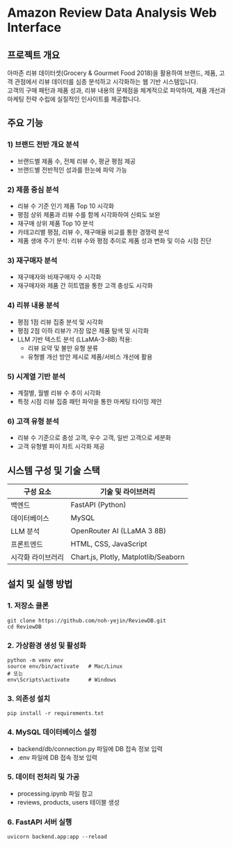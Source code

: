 # Amazon Review Data Analysis Web Interface

## 프로젝트 개요
아마존 리뷰 데이터셋(Grocery & Gourmet Food 2018)을 활용하여 브랜드, 제품, 고객 관점에서 리뷰 데이터를 심층 분석하고 시각화하는 웹 기반 시스템입니다.  
고객의 구매 패턴과 제품 성과, 리뷰 내용의 문제점을 체계적으로 파악하여, 제품 개선과 마케팅 전략 수립에 실질적인 인사이트를 제공합니다.

## 주요 기능
### 1) 브랜드 전반 개요 분석
- 브랜드별 제품 수, 전체 리뷰 수, 평균 평점 제공  
- 브랜드별 전반적인 성과를 한눈에 파악 가능

### 2) 제품 중심 분석
- 리뷰 수 기준 인기 제품 Top 10 시각화  
- 평점 상위 제품과 리뷰 수를 함께 시각화하여 신뢰도 보완  
- 재구매 상위 제품 Top 10 분석  
- 카테고리별 평점, 리뷰 수, 재구매율 비교를 통한 경쟁력 분석  
- 제품 생애 주기 분석: 리뷰 수와 평점 추이로 제품 성과 변화 및 이슈 시점 진단

### 3) 재구매자 분석
- 재구매자와 비재구매자 수 시각화  
- 재구매자와 제품 간 히트맵을 통한 고객 충성도 시각화

### 4) 리뷰 내용 분석
- 평점 1점 리뷰 집중 분석 및 시각화  
- 평점 2점 이하 리뷰가 가장 많은 제품 탐색 및 시각화  
- LLM 기반 텍스트 분석 (LLaMA-3-8B) 적용:  
  - 리뷰 요약 및 불만 유형 분류  
  - 유형별 개선 방안 제시로 제품/서비스 개선에 활용

### 5) 시계열 기반 분석
- 계절별, 월별 리뷰 수 추이 시각화  
- 특정 시점 리뷰 집중 패턴 파악을 통한 마케팅 타이밍 제안

### 6) 고객 유형 분석
- 리뷰 수 기준으로 충성 고객, 우수 고객, 일반 고객으로 세분화  
- 고객 유형별 파이 차트 시각화 제공

## 시스템 구성 및 기술 스택
| 구성 요소       | 기술 및 라이브러리              |
| --------------- | ------------------------------ |
| 백엔드          | FastAPI (Python)               |
| 데이터베이스    | MySQL                         |
| LLM 분석        | OpenRouter AI (LLaMA 3 8B)     |
| 프론트엔드      | HTML, CSS, JavaScript          |
| 시각화 라이브러리 | Chart.js, Plotly, Matplotlib/Seaborn |


## 설치 및 실행 방법

### 1. 저장소 클론
```
git clone https://github.com/noh-yejin/ReviewDB.git
cd ReviewDB
```

### 2. 가상환경 생성 및 활성화
```
python -m venv env
source env/bin/activate   # Mac/Linux
# 또는
env\Scripts\activate      # Windows
```

### 3. 의존성 설치
```
pip install -r requirements.txt
```

### 4. MySQL 데이터베이스 설정
- backend/db/connection.py 파일에 DB 접속 정보 입력
- .env 파일에 DB 접속 정보 입력

### 5. 데이터 전처리 및 가공
- processing.ipynb 파일 참고
- reviews, products, users 테이블 생성

### 6. FastAPI 서버 실행
```
uvicorn backend.app:app --reload 
```
